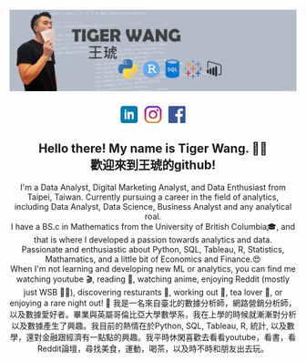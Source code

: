 # ![Tiger Wang header](https://github.com/tiger1026/TigerWang/blob/main/Images/header.png)


<p align='center'>
<a href="https://www.linkedin.com/in/hutigerwang"><img height="30" src="https://github.com/tiger1026/TigerWang/blob/main/icon/linkedin.png?raw=true"></a>&nbsp;&nbsp;
<a href="https://www.instagram.com/tigerr.w"><img height="30" src="https://github.com/tiger1026/TigerWang/blob/main/icon/instagram.png?raw=true"></a>&nbsp;&nbsp;
<a href="https://www.facebook.com/tiger.wang.92"><img height="30" src="https://github.com/tiger1026/TigerWang/blob/main/icon/toppng.com-facebook-logo-608x608.png?raw=true"></a>
</p>


<h2 align="center">Hello there! My name is Tiger Wang. 👋😄 <br /> 歡迎來到王琥的github!</h2>
<p align="center">I'm a Data Analyst, Digital Marketing Analyst, and Data Enthusiast from Taipei, Taiwan. Currently pursuing a career in the field of analytics, including Data Analyst, Data Science, Business Analyst and any analytical roal. <br /> 
I have a BS.c in Mathematics from the University of British Columbia🎓, and that is where I developed a passion towards analytics and data. <br />
Passionate and enthusiastic about Python, SQL, Tableau, R, Statistics, Mathamatics, and a little bit of Economics and Finance.😍  <br />
When I'm not learning and developing new ML or analytics, you can find me watching youtube 🎬, reading 📖, watching anime, enjoying Reddit (mostly just WSB 💎🙌), discovering resturants 🍔, working out 🏀, tea lover 🍵, or enjoying a rare night out! 🍻 <be />
我是一名來自臺北的數據分析師，網路營銷分析師，以及數據愛好者。畢業與英屬哥倫比亞大學數學系，我在上學的時候就漸漸對分析以及數據產生了興趣。我目前的熱情在於Python, SQL, Tableau, R, 統計, 以及數學，還對金融跟經濟有一點點的興趣。我平時休閑喜歡去看看youtube，看書，看Reddit論壇，尋找美食，運動，喝茶，以及時不時和朋友出去玩。</p>
